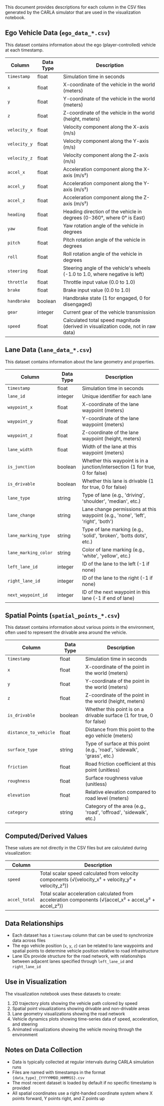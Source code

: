 
This document provides descriptions for each column in the CSV files generated by the CARLA simulator that are used in the visualization notebook.

## Ego Vehicle Data (`ego_data_*.csv`)

This dataset contains information about the ego (player-controlled) vehicle at each timestamp.

|Column|Data Type|Description|
|---|---|---|
|`timestamp`|float|Simulation time in seconds|
|`x`|float|X-coordinate of the vehicle in the world (meters)|
|`y`|float|Y-coordinate of the vehicle in the world (meters)|
|`z`|float|Z-coordinate of the vehicle in the world (height, meters)|
|`velocity_x`|float|Velocity component along the X-axis (m/s)|
|`velocity_y`|float|Velocity component along the Y-axis (m/s)|
|`velocity_z`|float|Velocity component along the Z-axis (m/s)|
|`accel_x`|float|Acceleration component along the X-axis (m/s²)|
|`accel_y`|float|Acceleration component along the Y-axis (m/s²)|
|`accel_z`|float|Acceleration component along the Z-axis (m/s²)|
|`heading`|float|Heading direction of the vehicle in degrees (0-360°, where 0° is East)|
|`yaw`|float|Yaw rotation angle of the vehicle in degrees|
|`pitch`|float|Pitch rotation angle of the vehicle in degrees|
|`roll`|float|Roll rotation angle of the vehicle in degrees|
|`steering`|float|Steering angle of the vehicle's wheels (-1.0 to 1.0, where negative is left)|
|`throttle`|float|Throttle input value (0.0 to 1.0)|
|`brake`|float|Brake input value (0.0 to 1.0)|
|`handbrake`|boolean|Handbrake state (1 for engaged, 0 for disengaged)|
|`gear`|integer|Current gear of the vehicle transmission|
|`speed`|float|Calculated total speed magnitude (derived in visualization code, not in raw data)|

## Lane Data (`lane_data_*.csv`)

This dataset contains information about the lane geometry and properties.

|Column|Data Type|Description|
|---|---|---|
|`timestamp`|float|Simulation time in seconds|
|`lane_id`|integer|Unique identifier for each lane|
|`waypoint_x`|float|X-coordinate of the lane waypoint (meters)|
|`waypoint_y`|float|Y-coordinate of the lane waypoint (meters)|
|`waypoint_z`|float|Z-coordinate of the lane waypoint (height, meters)|
|`lane_width`|float|Width of the lane at this waypoint (meters)|
|`is_junction`|boolean|Whether this waypoint is in a junction/intersection (1 for true, 0 for false)|
|`is_drivable`|boolean|Whether this lane is drivable (1 for true, 0 for false)|
|`lane_type`|string|Type of lane (e.g., 'driving', 'shoulder', 'median', etc.)|
|`lane_change`|string|Lane change permissions at this waypoint (e.g., 'none', 'left', 'right', 'both')|
|`lane_marking_type`|string|Type of lane marking (e.g., 'solid', 'broken', 'botts dots', etc.)|
|`lane_marking_color`|string|Color of lane marking (e.g., 'white', 'yellow', etc.)|
|`left_lane_id`|integer|ID of the lane to the left (-1 if none)|
|`right_lane_id`|integer|ID of the lane to the right (-1 if none)|
|`next_waypoint_id`|integer|ID of the next waypoint in this lane (-1 if end of lane)|

## Spatial Points (`spatial_points_*.csv`)

This dataset contains information about various points in the environment, often used to represent the drivable area around the vehicle.

|Column|Data Type|Description|
|---|---|---|
|`timestamp`|float|Simulation time in seconds|
|`x`|float|X-coordinate of the point in the world (meters)|
|`y`|float|Y-coordinate of the point in the world (meters)|
|`z`|float|Z-coordinate of the point in the world (height, meters)|
|`is_drivable`|boolean|Whether this point is on a drivable surface (1 for true, 0 for false)|
|`distance_to_vehicle`|float|Distance from this point to the ego vehicle (meters)|
|`surface_type`|string|Type of surface at this point (e.g., 'road', 'sidewalk', 'grass', etc.)|
|`friction`|float|Road friction coefficient at this point (unitless)|
|`roughness`|float|Surface roughness value (unitless)|
|`elevation`|float|Relative elevation compared to road level (meters)|
|`category`|string|Category of the area (e.g., 'road', 'offroad', 'sidewalk', etc.)|

## Computed/Derived Values

These values are not directly in the CSV files but are calculated during visualization:

|Column|Description|
|---|---|
|`speed`|Total scalar speed calculated from velocity components (√(velocity_x² + velocity_y² + velocity_z²))|
|`accel_total`|Total scalar acceleration calculated from acceleration components (√(accel_x² + accel_y² + accel_z²))|

## Data Relationships

- Each dataset has a `timestamp` column that can be used to synchronize data across files
- The ego vehicle position (`x`, `y`, `z`) can be related to lane waypoints and spatial points to determine vehicle position relative to road infrastructure
- Lane IDs provide structure for the road network, with relationships between adjacent lanes specified through `left_lane_id` and `right_lane_id`

## Use in Visualization

The visualization notebook uses these datasets to create:

1. 2D trajectory plots showing the vehicle path colored by speed
2. Spatial point visualizations showing drivable and non-drivable areas
3. Lane geometry visualizations showing the road network
4. Vehicle dynamics plots showing time-series data of speed, acceleration, and steering
5. Animated visualizations showing the vehicle moving through the environment

## Notes on Data Collection

- Data is typically collected at regular intervals during CARLA simulation runs
- Files are named with timestamps in the format `{data_type}_{YYYYMMDD_HHMMSS}.csv`
- The most recent dataset is loaded by default if no specific timestamp is provided
- All spatial coordinates use a right-handed coordinate system where X points forward, Y points right, and Z points up